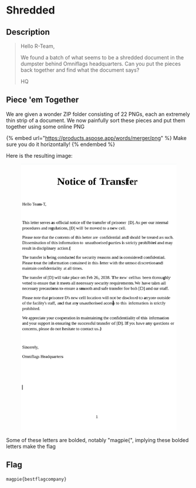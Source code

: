 # Shredded

## Description

> Hello R-Team,
>
> We found a batch of what seems to be a shredded document in the dumpster behind Omniflags headquarters. Can you put the pieces back together and find what the document says?
>
> HQ

## Piece 'em Together

We are given a wonder ZIP folder consisting of 22 PNGs, each an extremely thin strip of a document. We now painfully sort these pieces and put them together using some online PNG

{% embed url="https://products.aspose.app/words/merger/png" %}
Make sure you do it horizontally!
{% endembed %}

Here is the resulting image:

<figure><img src="../../.gitbook/assets/shredded23123 (1) (2).png" alt=""><figcaption></figcaption></figure>

Some of these letters are bolded, notably "magpie{", implying these bolded letters make the flag

## Flag

`magpie{bestflagcompany}`
